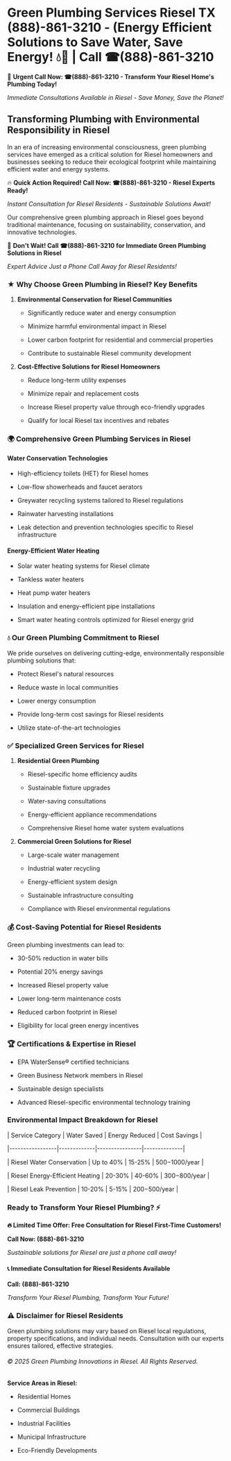 # Green Plumbing Services Riesel TX (888)-861-3210 - (Energy Efficient Solutions to Save Water, Save Energy! 💧🌿 | Call ☎(888)-861-3210

🚨 **Urgent Call Now: ☎(888)-861-3210 - Transform Your Riesel Home's Plumbing Today!**
*Immediate Consultations Available in Riesel - Save Money, Save the Planet!*

## Transforming Plumbing with Environmental Responsibility in Riesel

In an era of increasing environmental consciousness, green plumbing services have emerged as a critical solution for Riesel homeowners and businesses seeking to reduce their ecological footprint while maintaining efficient water and energy systems. 

🔥 **Quick Action Required! Call Now: ☎(888)-861-3210 - Riesel Experts Ready!**
*Instant Consultation for Riesel Residents - Sustainable Solutions Await!*

Our comprehensive green plumbing approach in Riesel goes beyond traditional maintenance, focusing on sustainability, conservation, and innovative technologies.

🚨 **Don't Wait! Call ☎(888)-861-3210 for Immediate Green Plumbing Solutions in Riesel**
*Expert Advice Just a Phone Call Away for Riesel Residents!*

### ★ Why Choose Green Plumbing in Riesel? Key Benefits

1. **Environmental Conservation for Riesel Communities** 
   - Significantly reduce water and energy consumption
   - Minimize harmful environmental impact in Riesel
   - Lower carbon footprint for residential and commercial properties
   - Contribute to sustainable Riesel community development

2. **Cost-Effective Solutions for Riesel Homeowners** 
   - Reduce long-term utility expenses
   - Minimize repair and replacement costs
   - Increase Riesel property value through eco-friendly upgrades
   - Qualify for local Riesel tax incentives and rebates

### 🌍 Comprehensive Green Plumbing Services in Riesel

#### Water Conservation Technologies
- High-efficiency toilets (HET) for Riesel homes
- Low-flow showerheads and faucet aerators
- Greywater recycling systems tailored to Riesel regulations
- Rainwater harvesting installations
- Leak detection and prevention technologies specific to Riesel infrastructure

#### Energy-Efficient Water Heating
- Solar water heating systems for Riesel climate
- Tankless water heaters
- Heat pump water heaters
- Insulation and energy-efficient pipe installations
- Smart water heating controls optimized for Riesel energy grid

### 💧 Our Green Plumbing Commitment to Riesel

We pride ourselves on delivering cutting-edge, environmentally responsible plumbing solutions that:
- Protect Riesel's natural resources
- Reduce waste in local communities
- Lower energy consumption
- Provide long-term cost savings for Riesel residents
- Utilize state-of-the-art technologies

### ✅ Specialized Green Services for Riesel

1. **Residential Green Plumbing**
   - Riesel-specific home efficiency audits
   - Sustainable fixture upgrades
   - Water-saving consultations
   - Energy-efficient appliance recommendations
   - Comprehensive Riesel home water system evaluations

2. **Commercial Green Solutions for Riesel**
   - Large-scale water management
   - Industrial water recycling
   - Energy-efficient system design
   - Sustainable infrastructure consulting
   - Compliance with Riesel environmental regulations

### 💰 Cost-Saving Potential for Riesel Residents

Green plumbing investments can lead to:
- 30-50% reduction in water bills
- Potential 20% energy savings
- Increased Riesel property value
- Lower long-term maintenance costs
- Reduced carbon footprint in Riesel
- Eligibility for local green energy incentives

### 🏆 Certifications & Expertise in Riesel

- EPA WaterSense® certified technicians
- Green Business Network members in Riesel
- Sustainable design specialists
- Advanced Riesel-specific environmental technology training

### Environmental Impact Breakdown for Riesel

| Service Category | Water Saved | Energy Reduced | Cost Savings |
|-----------------|-------------|----------------|--------------|
| Riesel Water Conservation | Up to 40% | 15-25% | $500-$1000/year |
| Riesel Energy-Efficient Heating | 20-30% | 40-60% | $300-$800/year |
| Riesel Leak Prevention | 10-20% | 5-15% | $200-$500/year |

### Ready to Transform Your Riesel Plumbing? ⚡

**🔥 Limited Time Offer: Free Consultation for Riesel First-Time Customers!**

**Call Now: (888)-861-3210**
*Sustainable solutions for Riesel are just a phone call away!*

#### 📞 Immediate Consultation for Riesel Residents Available

**Call: (888)-861-3210**
*Transform Your Riesel Plumbing, Transform Your Future!*

### ⚠️ Disclaimer for Riesel Residents

Green plumbing solutions may vary based on Riesel local regulations, property specifications, and individual needs. Consultation with our experts ensures tailored, effective strategies.

###### © 2025 Green Plumbing Innovations in Riesel. All Rights Reserved.

**Service Areas in Riesel:** 
- Residential Homes
- Commercial Buildings
- Industrial Facilities
- Municipal Infrastructure
- Eco-Friendly Developments